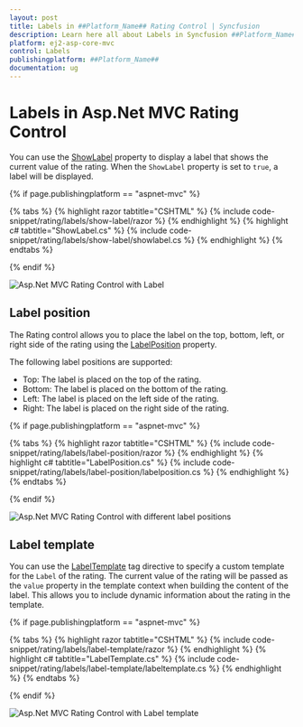 ```yaml
---
layout: post
title: Labels in ##Platform_Name## Rating Control | Syncfusion
description: Learn here all about Labels in Syncfusion ##Platform_Name## Rating control of Syncfusion Essential JS 2 and more.
platform: ej2-asp-core-mvc
control: Labels
publishingplatform: ##Platform_Name##
documentation: ug
---
```


# Labels in Asp.Net MVC Rating Control

You can use the [ShowLabel](https://help.syncfusion.com/cr/aspnetmvc-js2/Syncfusion.EJ2.Inputs.Rating.html#Syncfusion_EJ2_Inputs_Rating_ShowLabel) property to display a label that shows the current value of the rating. When the `ShowLabel` property is set to `true`, a label will be displayed.

{% if page.publishingplatform == "aspnet-mvc" %}

{% tabs %}
{% highlight razor tabtitle="CSHTML" %}
{% include code-snippet/rating/labels/show-label/razor %}
{% endhighlight %}
{% highlight c# tabtitle="ShowLabel.cs" %}
{% include code-snippet/rating/labels/show-label/showlabel.cs %}
{% endhighlight %}
{% endtabs %}

{% endif %}

![Asp.Net MVC Rating Control with Label](./images/rating-label.png)

## Label position

The Rating control allows you to place the label on the top, bottom, left, or right side of the rating using the [LabelPosition](https://help.syncfusion.com/cr/aspnetmvc-js2/Syncfusion.EJ2.Inputs.Rating.html#Syncfusion_EJ2_Inputs_Rating_LabelPosition) property. 

The following label positions are supported:

* Top: The label is placed on the top of the rating.
* Bottom: The label is placed on the bottom of the rating.
* Left: The label is placed on the left side of the rating.
* Right: The label is placed on the right side of the rating.

{% if page.publishingplatform == "aspnet-mvc" %}

{% tabs %}
{% highlight razor tabtitle="CSHTML" %}
{% include code-snippet/rating/labels/label-position/razor %}
{% endhighlight %}
{% highlight c# tabtitle="LabelPosition.cs" %}
{% include code-snippet/rating/labels/label-position/labelposition.cs %}
{% endhighlight %}
{% endtabs %}

{% endif %}

![Asp.Net MVC Rating Control with different label positions](./images/rating-label-positions.png)


## Label template

You can use the [LabelTemplate](https://help.syncfusion.com/cr/aspnetmvc-js2/Syncfusion.EJ2.Inputs.Rating.html#Syncfusion_EJ2_Inputs_Rating_LabelTemplate) tag directive to specify a custom template for the `Label` of the rating. The current value of the rating will be passed as the `value` property in the template context when building the content of the label. This allows you to include dynamic information about the rating in the template.

{% if page.publishingplatform == "aspnet-mvc" %}

{% tabs %}
{% highlight razor tabtitle="CSHTML" %}
{% include code-snippet/rating/labels/label-template/razor %}
{% endhighlight %}
{% highlight c# tabtitle="LabelTemplate.cs" %}
{% include code-snippet/rating/labels/label-template/labeltemplate.cs %}
{% endhighlight %}
{% endtabs %}

{% endif %}

![Asp.Net MVC Rating Control with Label template](./images/rating-label-template.png)